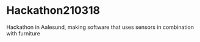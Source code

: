 # Hackathon210318
Hackathon in Aalesund, making software that uses sensors in combination with furniture

